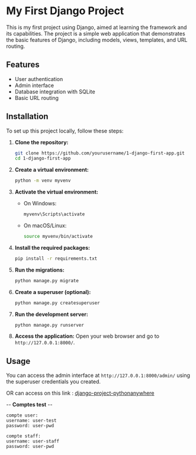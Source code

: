 # My First Django Project

This is my first project using Django, aimed at learning the framework and its capabilities. The project is a simple web application that demonstrates the basic features of Django, including models, views, templates, and URL routing.

## Features

- User authentication
- Admin interface
- Database integration with SQLite
- Basic URL routing

## Installation

To set up this project locally, follow these steps:

1. **Clone the repository:**
   ```bash
   git clone https://github.com/yourusername/1-django-first-app.git
   cd 1-django-first-app
   ```

2. **Create a virtual environment:**
   ```bash
   python -m venv myvenv
   ```

3. **Activate the virtual environment:**
   - On Windows:
     ```bash
     myvenv\Scripts\activate
     ```
   - On macOS/Linux:
     ```bash
     source myvenv/bin/activate
     ```

4. **Install the required packages:**
   ```bash
   pip install -r requirements.txt
   ```

5. **Run the migrations:**
   ```bash
   python manage.py migrate
   ```

6. **Create a superuser (optional):**
   ```bash
   python manage.py createsuperuser
   ```

7. **Run the development server:**
   ```bash
   python manage.py runserver
   ```

8. **Access the application:**
   Open your web browser and go to `http://127.0.0.1:8000/`.

## Usage

You can access the admin interface at `http://127.0.0.1:8000/admin/` using the superuser credentials you created.


   OR can access on this link : [django-project-pythonanywhere](https://prosa.pythonanywhere.com)

   -- **Comptes test** --

    compte user:
    username: user-test
    password: user-pwd

    compte staff:
    username: user-staff
    password: user-pwd
